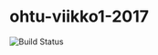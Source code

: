 # ohtu-viikko1-2017

![Build Status](https://travis-ci.org/NorthernLion/ohtu-viikko1-2017.svg?branch=master)
